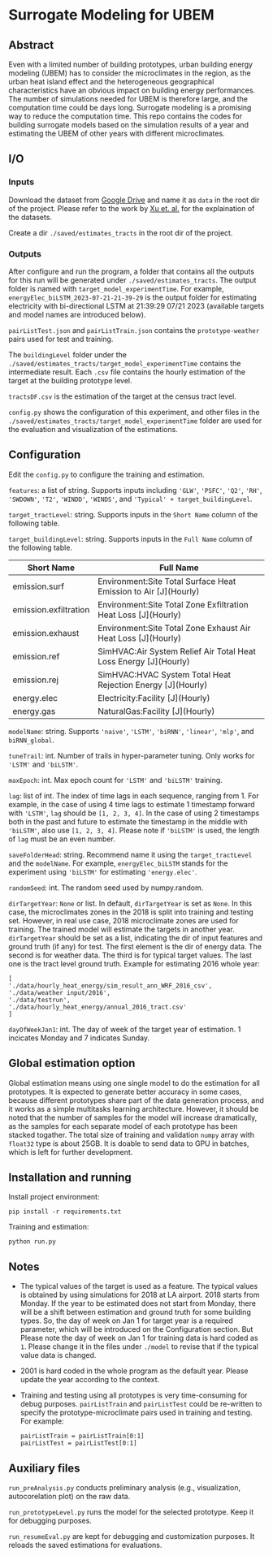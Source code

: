 # Surrogate Modeling for UBEM

## Abstract
Even with a limited number of building prototypes, urban building energy modeling (UBEM)
has to consider the microclimates in the region, as the urban heat island effect and the 
heterogeneous geographical characteristics have an obvious impact on building energy
performances. The number of simulations needed for UBEM is therefore large, and the 
computation time could be days long. Surrogate modeling is a promising way to reduce
the computation time. This repo contains the codes for building surrogate models based
on the simulation results of a year and estimating the UBEM of other years with different
microclimates.

## I/O
### Inputs
Download the dataset from [Google Drive](https://drive.google.com/drive/folders/1RWX9ef1bM4drVp5AVWS11xkaZFG_q-DO?usp=drive_link) 
and name it as `data` in the root dir of the project.
Please refer to the work by [Xu et. al.](https://github.com/IMMM-SFA/xu_etal_2022_sdata)
for the explaination of the datasets.

Create a dir `./saved/estimates_tracts` in the root dir of the project.


### Outputs
After configure and run the program, a folder that contains all the outputs for
this run will be generated under `./saved/estimates_tracts`. The output folder
is named with `target_model_experimentTime`. For example, `energyElec_biLSTM_2023-07-21-21-39-29`
is the output folder for estimating electricity with bi-directional LSTM at
21:39:29 07/21 2023 (available targets and model names are introduced below).

`pairListTest.json` and `pairListTrain.json` contains the `prototype-weather` pairs
used for test and training.

The `buildingLevel` folder under the `./saved/estimates_tracts/target_model_experimentTime` contains
the intermediate result. Each `.csv` file contains the hourly estimation of the
target at the building prototype level.

`tractsDF.csv` is the estimation of the target at the census tract level.

`config.py` shows the configuration of this experiment, and other files in the 
`./saved/estimates_tracts/target_model_experimentTime` folder are used for 
the evaluation and visualization of the estimations.



## Configuration
Edit the `config.py` to configure the training and estimation.

`features`: a list of string. Supports inputs including 
`'GLW'`, `'PSFC'`, `'Q2'`, `'RH'`, `'SWDOWN'`, `'T2'`, `'WINDD'`, `'WINDS'`, 
and `'Typical' + target_buildingLevel`.

`target_tractLevel`: string. Supports inputs in the `Short Name`
column of the following table.

`target_buildingLevel`: string. Supports inputs in the `Full Name`
column of the following table.



| Short Name | Full Name                                                         |
|------------|-------------------------------------------------------------------|
| emission.surf  | Environment:Site Total Surface Heat Emission to Air \[J](Hourly)  |
| emission.exfiltration | Environment:Site Total Zone Exfiltration Heat Loss \[J](Hourly)   | 
| emission.exhaust | Environment:Site Total Zone Exhaust Air Heat Loss \[J](Hourly)    |
| emission.ref | SimHVAC:Air System Relief Air Total Heat Loss Energy \[J](Hourly) |
| emission.rej | SimHVAC:HVAC System Total Heat Rejection Energy \[J](Hourly)      |
| energy.elec | Electricity:Facility \[J](Hourly)                                 |
| energy.gas | NaturalGas:Facility \[J](Hourly)                                  |


`modelName`: string. Supports `'naive'`, `'LSTM'`, `'biRNN'`, `'linear'`, 
`'mlp'`, and `biRNN_global`.

`tuneTrail`: int. Number of trails in hyper-parameter tuning. Only works
for `'LSTM'` and `'biLSTM'`.

`maxEpoch`: int. Max epoch count for `'LSTM'` and `'biLSTM'` training.

`lag`: list of int. The index of time lags in each sequence, ranging from 1. 
For example, in the case of using 4 time lags to estimate 1 timestamp forward with `'LSTM'`, 
`lag` should be `[1, 2, 3, 4]`. In the case of using 2 timestamps both in the past
and future to estimate the timestamp in the middle with `'biLSTM'`, also use
`[1, 2, 3, 4]`. Please note if `'biLSTM'` is used, the length of `lag` must be 
an even number.

`saveFolderHead`: string. Recommend name it using the `target_tractLevel`
and the `modelName`. For example, `energyElec_biLSTM` stands for the experiment
using `'biLSTM'` for estimating `'energy.elec'`.

`randomSeed`: int. The random seed used by numpy.random.

`dirTargetYear`: `None` or list. In default, `dirTargetYear` is set as `None`. In 
this case, the microclimates zones in the 2018 is split into training and testing 
set. However, in real use case, 2018 microclimate zones are used for training. The trained
model will estimate the targets in another year. `dirTargetYear` should be set as a 
list, indicating the dir of input features and ground truth (if any) for test.
The first element is the dir of energy data. The second is for weather data. The third is 
for typical target values. The last one is the tract level ground truth. Example for estimating 2016 whole year:
```
[
'./data/hourly_heat_energy/sim_result_ann_WRF_2016_csv',
'./data/weather input/2016',
'./data/testrun',
'./data/hourly_heat_energy/annual_2016_tract.csv'
]
```

`dayOfWeekJan1`: int. The day of week of the target year of estimation. 1 incicates Monday and 7 indicates
Sunday. 

## Global estimation option

Global estimation means using one single model to do the estimation for all prototypes. It is expected to 
generate better accuracy in some cases, because different prototypes share part of the data generation process,
and it works as a simple multitasks learning architecture. However, it should be noted that the number of
samples for the model will increase dramatically, as the samples for each separate model of each prototype
has been stacked togather. The total size of training and validation `numpy` array with `float32` type
is about 25GB. It is doable to send data to GPU in batches, which is left for further development.



## Installation and running

Install project environment:
```
pip install -r requirements.txt
```
Training and estimation:
```
python run.py
```

## Notes

* The typical values of the target is used as a feature. The typical values is obtained
by using simulations for 2018 at LA airport. 2018 starts from Monday. If the year to be
estimated does not start from Monday, there will be a shift between estimation and 
ground truth for some building types. So, the day of week on Jan 1 for target year is a required 
parameter, which will be introduced on the Configuration section. But Please note
the day of week on Jan 1 for training data is hard coded as `1`. Please change it in the 
files under `./model` to revise that if the typical value data is changed.

* 2001 is hard coded in the whole program as the default year. Please update the year
according to the context.

* Training and testing using all prototypes is very time-consuming for debug purposes. `pairListTrain`
and `pairListTest` could be re-written to specify the prototype-microclimate pairs used in training and testing. 
For example:
    ```
    pairListTrain = pairListTrain[0:1]
    pairListTest = pairListTest[0:1]
    ```




## Auxiliary files
`run_preAnalysis.py` conducts preliminary analysis (e.g., visualization, autocorelation plot) 
on the raw data.

`run_prototypeLevel.py` runs the model for the selected prototype. Keep it for
debugging purposes.

`run_resumeEval.py` are kept for debugging and customization purposes. It reloads the saved estimations
for evaluations. 
